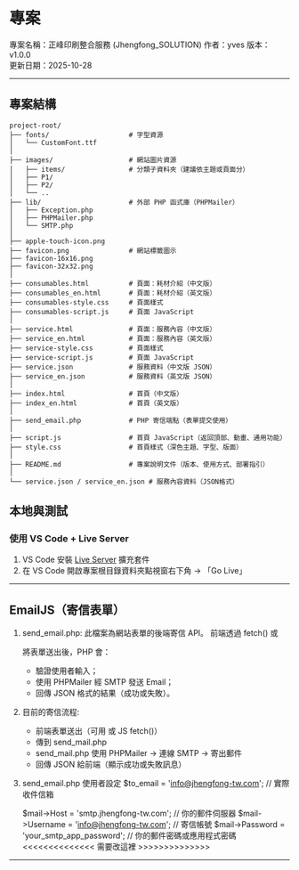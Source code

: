 # 專案

專案名稱：正峰印刷整合服務 (Jhengfong_SOLUTION)
作者：yves 
版本：v1.0.0  
更新日期：2025-10-28

---

## 專案結構

```
project-root/
├── fonts/                    # 字型資源
│   └── CustomFont.ttf
│
├── images/                   # 網站圖片資源
│   ├── items/                # 分類子資料夾（建議依主題或頁面分）
│   ├── P1/
│   ├── P2/
│   └── ..
├── lib/                      # 外部 PHP 函式庫（PHPMailer）
│   ├── Exception.php
│   ├── PHPMailer.php
│   └── SMTP.php
│
├── apple-touch-icon.png
├── favicon.png               # 網站標籤圖示
├── favicon-16x16.png
├── favicon-32x32.png
│
├── consumables.html          # 頁面：耗材介紹（中文版）
├── consumables_en.html       # 頁面：耗材介紹（英文版）
├── consumables-style.css     # 頁面樣式
├── consumables-script.js     # 頁面 JavaScript
│
├── service.html              # 頁面：服務內容（中文版）
├── service_en.html           # 頁面：服務內容（英文版）
├── service-style.css         # 頁面樣式
├── service-script.js         # 頁面 JavaScript
├── service.json              # 服務資料（中文版 JSON）
├── service_en.json           # 服務資料（英文版 JSON）
│
├── index.html                # 首頁（中文版）
├── index_en.html             # 首頁（英文版）
│
├── send_email.php            # PHP 寄信端點（表單提交使用）
│
├── script.js                 # 首頁 JavaScript（返回頂部、動畫、通用功能）
├── style.css                 # 首頁樣式（深色主題、字型、版面）
│
├── README.md                 # 專案說明文件（版本、使用方式、部署指引）
│
└── service.json / service_en.json # 服務內容資料（JSON格式）

```

## 本地與測試

### 使用 VS Code + Live Server

1. VS Code 安裝 [Live Server](https://marketplace.visualstudio.com/items?itemName=ritwickdey.LiveServer) 擴充套件  
2. 在 VS Code 開啟專案根目錄資料夾點視窗右下角 → 「Go Live」  

---

## EmailJS（寄信表單）
1. send_email.php: 
   此檔案為網站表單的後端寄信 API。
   前端透過 fetch() 或 <form action="send_mail.php"> 將表單送出後，PHP 會：
   - 驗證使用者輸入；
   - 使用 PHPMailer 經 SMTP 發送 Email；
   - 回傳 JSON 格式的結果（成功或失敗）。

2. 目前的寄信流程:
   - 前端表單送出（可用 <form> 或 JS fetch()）
   - 傳到 send_mail.php
   - send_mail.php 使用 PHPMailer → 連線 SMTP → 寄出郵件
   - 回傳 JSON 給前端（顯示成功或失敗訊息）

3. send_email.php 使用者設定
   $to_email = 'info@jhengfong-tw.com';  // 實際收件信箱

   $mail->Host       = 'smtp.jhengfong-tw.com';  // 你的郵件伺服器
   $mail->Username   = 'info@jhengfong-tw.com';  // 寄信帳號
   $mail->Password   = 'your_smtp_app_password'; // 你的郵件密碼或應用程式密碼 <<<<<<<<<<<<<< 需要改這裡 >>>>>>>>>>>>>>

---